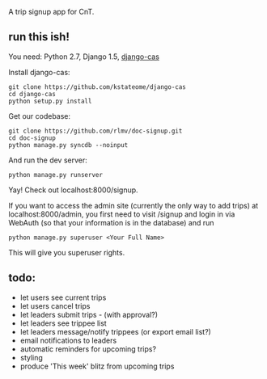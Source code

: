 
A trip signup app for CnT.

run this ish!
------------
You need: Python 2.7, Django 1.5, [django-cas](https://github.com/kstateome/django-cas)

Install django-cas:

    git clone https://github.com/kstateome/django-cas
    cd django-cas
    python setup.py install

Get our codebase:

    git clone https://github.com/rlmv/doc-signup.git
    cd doc-signup
    python manage.py syncdb --noinput

And run the dev server:

    python manage.py runserver

Yay! Check out localhost:8000/signup.

If you want to access the admin site (currently the only way to add trips) at localhost:8000/admin, you first need to visit /signup and login in via WebAuth (so that your information is in the database) and run 
    
    python manage.py superuser <Your Full Name>

This will give you superuser rights. 


todo:
----
* let users see current trips
* let users cancel trips
* let leaders submit trips - (with approval?)
* let leaders see trippee list
* let leaders message/notify trippees (or export email list?)
* email notifications to leaders
* automatic reminders for upcoming trips?
* styling
* produce 'This week' blitz from upcoming trips

